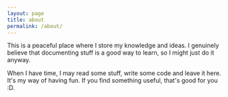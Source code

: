 ```yaml
---
layout: page
title: about
permalink: /about/
---
```


This is a peaceful place where I store my knowledge and ideas. I genuinely believe that documenting stuff is a good way to learn, so I might just do it anyway.

When I have time, I may read some stuff, write some code and leave it here. It's my way of having fun. If you find something useful, that's good for you :D.